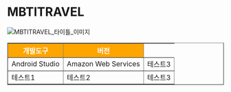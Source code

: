 # MBTITRAVEL

![MBTITRAVEL_타이틀_이미지](https://mbti-travel-prod-bucket.s3.ap-northeast-2.amazonaws.com/Git_Images/MBTI_Travel_Title.png)

<table border="1" cellpadding="10" cellspacing="0">
  <tr style="background-color: orange; color: white;">
    <th>개발도구</th>
    <th>버전</th>
  </tr>
  <tr>
    <td>Android Studio</td>
    <td>Amazon Web Services</td>
    <td>테스트3</td>
  </tr>
  <tr>
    <td>테스트1</td>
    <td>테스트2</td>
    <td>테스트3</td>
  </tr>
</table>
